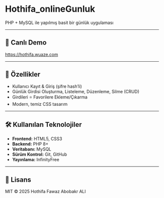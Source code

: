 # Hothifa_onlineGunluk
PHP + MySQL ile yapılmış basit bir günlük uygulaması


---

## 🎯 Canlı Demo

https://hothifa.wuaze.com

---

## 🚀 Özellikler

- Kullanıcı Kayıt & Giriş (şifre hash’li)  
- Günlük Girdisi Oluşturma, Listeleme, Düzenleme, Silme (CRUD)  
- Girdileri ⭐ Favorilere Ekleme/Çıkarma  
- Modern, temiz CSS tasarım  

---

## 🛠️ Kullanılan Teknolojiler

- **Frontend:** HTML5, CSS3  
- **Backend:** PHP 8+  
- **Veritabanı:** MySQL  
- **Sürüm Kontrol:** Git, GitHub  
- **Yayınlama:** InfinityFree  

---



## 📄 Lisans

MIT © 2025 Hothifa Fawaz Abobakr ALI
